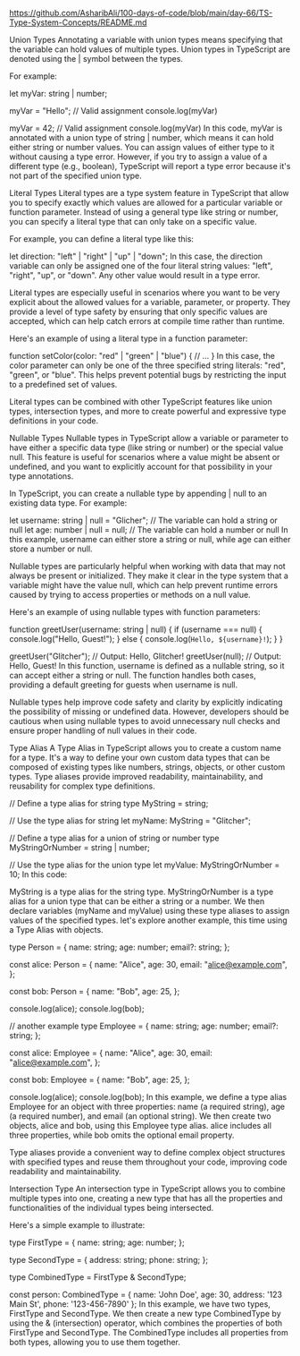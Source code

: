 https://github.com/AsharibAli/100-days-of-code/blob/main/day-66/TS-Type-System-Concepts/README.md

Union Types
Annotating a variable with union types means specifying that the variable can hold values of multiple types. Union types in TypeScript are denoted using the | symbol between the types.

For example:

let myVar: string | number;

myVar = "Hello"; // Valid assignment
console.log(myVar)

myVar = 42;       // Valid assignment
console.log(myVar)
In this code, myVar is annotated with a union type of string | number, which means it can hold either string or number values. You can assign values of either type to it without causing a type error. However, if you try to assign a value of a different type (e.g., boolean), TypeScript will report a type error because it's not part of the specified union type.

Literal Types
Literal types are a type system feature in TypeScript that allow you to specify exactly which values are allowed for a particular variable or function parameter. Instead of using a general type like string or number, you can specify a literal type that can only take on a specific value.

For example, you can define a literal type like this:

let direction: "left" | "right" | "up" | "down";
In this case, the direction variable can only be assigned one of the four literal string values: "left", "right", "up", or "down". Any other value would result in a type error.

Literal types are especially useful in scenarios where you want to be very explicit about the allowed values for a variable, parameter, or property. They provide a level of type safety by ensuring that only specific values are accepted, which can help catch errors at compile time rather than runtime.

Here's an example of using a literal type in a function parameter:

function setColor(color: "red" | "green" | "blue") {
    // ...
}
In this case, the color parameter can only be one of the three specified string literals: "red", "green", or "blue". This helps prevent potential bugs by restricting the input to a predefined set of values.

Literal types can be combined with other TypeScript features like union types, intersection types, and more to create powerful and expressive type definitions in your code.

Nullable Types
Nullable types in TypeScript allow a variable or parameter to have either a specific data type (like string or number) or the special value null. This feature is useful for scenarios where a value might be absent or undefined, and you want to explicitly account for that possibility in your type annotations.

In TypeScript, you can create a nullable type by appending | null to an existing data type. For example:

let username: string | null = "Glicher"; // The variable can hold a string or null
let age: number | null = null; // The variable can hold a number or null
In this example, username can either store a string or null, while age can either store a number or null.

Nullable types are particularly helpful when working with data that may not always be present or initialized. They make it clear in the type system that a variable might have the value null, which can help prevent runtime errors caused by trying to access properties or methods on a null value.

Here's an example of using nullable types with function parameters:

function greetUser(username: string | null) {
    if (username === null) {
        console.log("Hello, Guest!");
    } else {
        console.log(`Hello, ${username}!`);
    }
}

greetUser("Glitcher"); // Output: Hello, Glitcher!
greetUser(null);     // Output: Hello, Guest!
In this function, username is defined as a nullable string, so it can accept either a string or null. The function handles both cases, providing a default greeting for guests when username is null.

Nullable types help improve code safety and clarity by explicitly indicating the possibility of missing or undefined data. However, developers should be cautious when using nullable types to avoid unnecessary null checks and ensure proper handling of null values in their code.

Type Alias
A Type Alias in TypeScript allows you to create a custom name for a type. It's a way to define your own custom data types that can be composed of existing types like numbers, strings, objects, or other custom types. Type aliases provide improved readability, maintainability, and reusability for complex type definitions.

// Define a type alias for string
type MyString = string;

// Use the type alias for string
let myName: MyString = "Glitcher";

// Define a type alias for a union of string or number
type MyStringOrNumber = string | number;

// Use the type alias for the union type
let myValue: MyStringOrNumber = 10;
In this code:

MyString is a type alias for the string type.
MyStringOrNumber is a type alias for a union type that can be either a string or a number.
We then declare variables (myName and myValue) using these type aliases to assign values of the specified types.
let's explore another example, this time using a Type Alias with objects.

type Person = {
  name: string;
  age: number;
  email?: string;
};

const alice: Person = {
  name: "Alice",
  age: 30,
  email: "alice@example.com",
};

const bob: Person = {
  name: "Bob",
  age: 25,
};

console.log(alice);
console.log(bob);

// another example
type Employee = {
  name: string;
  age: number;
  email?: string;
};

const alice: Employee = {
  name: "Alice",
  age: 30,
  email: "alice@example.com",
};

const bob: Employee = {
  name: "Bob",
  age: 25,
};

console.log(alice);
console.log(bob);
In this example, we define a type alias Employee for an object with three properties: name (a required string), age (a required number), and email (an optional string). We then create two objects, alice and bob, using this Employee type alias. alice includes all three properties, while bob omits the optional email property.

Type aliases provide a convenient way to define complex object structures with specified types and reuse them throughout your code, improving code readability and maintainability.

Intersection Type
An intersection type in TypeScript allows you to combine multiple types into one, creating a new type that has all the properties and functionalities of the individual types being intersected.

Here's a simple example to illustrate:

type FirstType = {
  name: string;
  age: number;
};

type SecondType = {
  address: string;
  phone: string;
};

type CombinedType = FirstType & SecondType;

const person: CombinedType = {
  name: 'John Doe',
  age: 30,
  address: '123 Main St',
  phone: '123-456-7890'
};
In this example, we have two types, FirstType and SecondType. We then create a new type CombinedType by using the & (intersection) operator, which combines the properties of both FirstType and SecondType. The CombinedType includes all properties from both types, allowing you to use them together.
